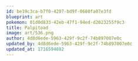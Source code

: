 ```yaml
---
id: be19c3ca-b7f0-4207-bd9f-0680fa07e3fd
blueprint: art
pokemon: 01d0d833-42eb-47f1-94ed-d2023255f9c3
title: Palpitoad
image: art/536.png
author: 4d8d6ede-5963-429f-9c2f-74b897007e0c
updated_by: 4d8d6ede-5963-429f-9c2f-74b897007e0c
updated_at: 1716594882
---
```

